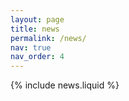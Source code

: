 ```yaml
---
layout: page
title: news 
permalink: /news/
nav: true
nav_order: 4
---
```


{% include news.liquid %}
